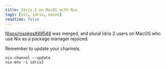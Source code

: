 ```yaml
---
title: Idris 2 on MacOS with Nix
tags: [nix, idris, macos]
readtime: false
---
```


[Nixos/nixpkgs#89548](https://github.com/NixOS/nixpkgs/pull/89548) was merged, 
and plural Idris 2 users on MacOS who use Nix as a package manager rejoiced.

Remember to update your channels.
```
nix-channel --update
nix-env -i idris2
```


